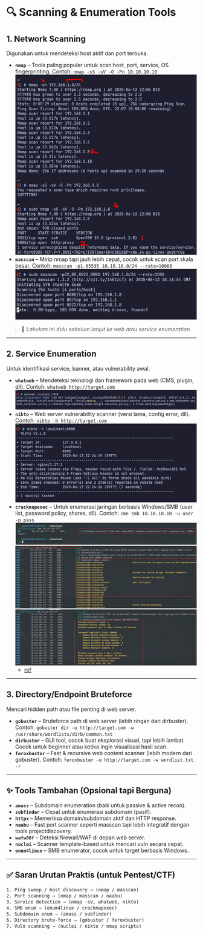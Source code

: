 # 🔍 Scanning & Enumeration Tools
## 1. **Network Scanning**
Digunakan untuk mendeteksi host aktif dan port terbuka.

* **`nmap`** – Tools paling populer untuk scan host, port, service, OS fingerprinting.
  Contoh: `nmap -sS -sV -O -Pn 10.10.10.10`
  ![alt text](images/README/image.png)
* **`masscan`** – Mirip nmap tapi jauh lebih cepat, cocok untuk scan port skala besar.
  Contoh: `masscan -p1-65535 10.10.10.0/24 --rate=10000`
  ![alt text](images/README/image-1.png)

> 📌 *Lakukan ini dulu sebelum lanjut ke web atau service enumeration.*

---

## 2. **Service Enumeration**
Untuk identifikasi service, banner, atau vulnerability awal.

* **`whatweb`** – Mendeteksi teknologi dan framework pada web (CMS, plugin, dll).
  Contoh: `whatweb http://target.com`
  ![alt text](images/README/image-2.png)
* **`nikto`** – Web server vulnerability scanner (versi lama, config error, dll).
  Contoh: `nikto -h http://target.com`
  ![alt text](images/README/image-3.png)
* **`crackmapexec`** – Untuk enumerasi jaringan berbasis Windows/SMB (user list, password policy, shares, dll).
  Contoh: `cme smb 10.10.10.10 -u user -p pass`
  ![alt text](images/README/image-4.png)
  ![alt text](images/README/image-5.png)
  ![alt text](images/README/image-6.png)
  - [ref](https://techyrick.com/crackmapexec/)

---

## 3. **Directory/Endpoint Bruteforce**
Mencari hidden path atau file penting di web server.

* **`gobuster`** – Bruteforce path di web server (lebih ringan dari dirbuster).
  Contoh: `gobuster dir -u http://target.com -w /usr/share/wordlists/dirb/common.txt`
* **`dirbuster`** – GUI tool, cocok buat eksplorasi visual, tapi lebih lambat.
  Cocok untuk beginner atau ketika ingin visualisasi hasil scan.
* **`feroxbuster`** – Fast & recursive web content scanner (lebih modern dari gobuster).
  Contoh: `feroxbuster -u http://target.com -w wordlist.txt -r`

---

## ✨ Tools Tambahan (Opsional tapi Berguna)
* **`amass`** – Subdomain enumeration (baik untuk passive & active recon).
* **`subfinder`** – Cepat untuk enumerasi subdomain (pasif).
* **`httpx`** – Memeriksa domain/subdomain aktif dan HTTP response.
* **`naabu`** – Fast port scanner seperti masscan tapi lebih integratif dengan tools projectdiscovery.
* **`wafw00f`** – Deteksi firewall/WAF di depan web server.
* **`nuclei`** – Scanner template-based untuk mencari vuln secara cepat.
* **`enum4linux`** – SMB enumerator, cocok untuk target berbasis Windows.

---

## ✅ Saran Urutan Praktis (untuk Pentest/CTF)
```
1. Ping sweep / host discovery → (nmap / masscan)
2. Port scanning → (nmap / masscan / naabu)
3. Service detection → (nmap -sV, whatweb, nikto)
4. SMB enum → (enum4linux / crackmapexec)
5. Subdomain enum → (amass / subfinder)
6. Directory brute-force → (gobuster / feroxbuster)
7. Vuln scanning → (nuclei / nikto / nmap scripts)
```